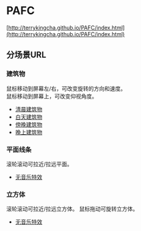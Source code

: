 # PAFC

[http://terrykingcha.github.io/PAFC/index.html](http://terrykingcha.github.io/PAFC/index.html)

## 分场景URL

### 建筑物

鼠标移动到屏幕左/右，可改变旋转的方向和速度。  
鼠标移动到屏幕上，可改变仰视角度。

 - [清晨建筑物](http://terrykingcha.github.io/PAFC/index.html?chapter=1&bgi=1)
 - [白天建筑物](http://terrykingcha.github.io/PAFC/index.html?chapter=1&bgi=2)
 - [傍晚建筑物](http://terrykingcha.github.io/PAFC/index.html?chapter=1&bgi=3)
 - [晚上建筑物](http://terrykingcha.github.io/PAFC/index.html?chapter=1&bgi=4)

### 平面线条

滚轮滚动可拉近/拉远平面。

 - [无音乐特效](http://terrykingcha.github.io/PAFC/index.html?chapter=2)

### 立方体

滚轮滚动可拉近/拉远立方体。
鼠标拖动可旋转立方体。    

 - [无音乐特效](http://terrykingcha.github.io/PAFC/index.html?chapter=3)